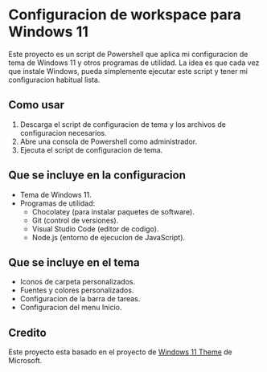 # Configuracion de workspace para Windows 11

Este proyecto es un script de Powershell que aplica mi configuracion de tema de Windows 11 y otros programas de utilidad. La idea es que cada vez que instale Windows, pueda simplemente ejecutar este script y tener mi configuracion habitual lista.

## Como usar

1. Descarga el script de configuracion de tema y los archivos de configuracion necesarios.
2. Abre una consola de Powershell como administrador.
3. Ejecuta el script de configuracion de tema.

## Que se incluye en la configuracion

* Tema de Windows 11.
* Programas de utilidad:
	+ Chocolatey (para instalar paquetes de software).
	+ Git (control de versiones).
	+ Visual Studio Code (editor de codigo).
	+ Node.js (entorno de ejecucion de JavaScript).

## Que se incluye en el tema

* Iconos de carpeta personalizados.
* Fuentes y colores personalizados.
* Configuracion de la barra de tareas.
* Configuracion del menu Inicio.

## Credito

Este proyecto esta basado en el proyecto de [Windows 11 Theme](https://github.com/microsoft/Windows-11-Theme) de Microsoft.

